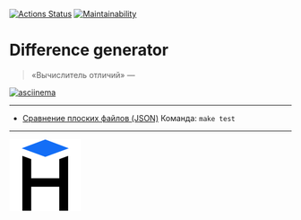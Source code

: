 [![Actions Status](https://github.com/NikoKrauche/frontend-project-46/workflows/hexlet-check/badge.svg)](https://github.com/NikoKrauche/frontend-project-46/actions)
[![Maintainability](https://api.codeclimate.com/v1/badges/2553f751350c248f03bb/maintainability)](https://codeclimate.com/github/NikoKrauche/frontend-project-46/maintainability)

# Difference generator

> «Вычислитель отличий» — 

[![asciinema](https://gravatar.com/avatar/0b5be33f3e4e1f683cacfe572991cdd8?s=128&d=retro)](https://asciinema.org/~NikoKrauch)
***
* [Сравнение плоских файлов (JSON)](https://asciinema.org/a/xY7S6y1VeWCNlBNAFhkNxtImy)
 Команда: ```make test```

***
  [![Hexlet Ltd. logo](https://raw.githubusercontent.com/Hexlet/assets/master/images/hexlet_logo128.png)](https://ru.hexlet.io/u/nikokrauch)